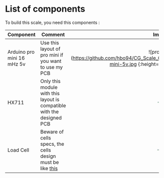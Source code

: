 # List of components 

To build this scale, you need this components :

| Component                  | Comment                                                      |                            Image                             | Links                                                        |
| -------------------------- | ------------------------------------------------------------ | :----------------------------------------------------------: | :----------------------------------------------------------- |
| Arduino pro mini 16 mHz 5v | Use this layout of pro mini if you want to use my PCB        |![pro mini](https://github.com/hbo94/CG_Scale_Olkal_SG_Mod2/blob/main/Images/pro-mini-5v.jpg {:height="50%" width="50%"}) | [Lextronic](https://www.lextronic.fr/pro-mini-5v-16-mhz-dev-11113-3176.html) |
| HX711                      | Only this module with this layout is compatible with the designed PCB | <img src="https://ae01.alicdn.com/kf/H0e614d381c424253a9975efc1ae3ee82u/Module-capteur-de-pesage-de-Conversion-A-D-24-bits-double-canal-avec-blindage-m-tallique.jpg_Q90.jpg_.webp" alt="HX711" style="zoom:25%;" /> | [Aliexpress](https://fr.aliexpress.com/item/32887817503.html?spm=a2g0s.9042311.0.0.29fb6c37h6HlYk) |
| Load Cell                  | Beware of cells specs, the cells design must be like [this](https://github.com/adesandr/CG_Scale_OlkalBreakout/blob/master/Documentation/YZC-133_load_cell_info.pdf) | <img src="https://ae01.alicdn.com/kf/Hec7b344c21c64ff189b02f82d44fd44aP/Capteur-de-poids-pond-ration-capteur-de-pression-jauge-de-contrainte-pi-zo-lectrique-capteur-de.jpg_640x640.jpg" alt="LoadCell" style="zoom:25%;" /> | [Aliexpress](https://fr.aliexpress.com/item/32763073298.html?spm=a2g0s.9042311.0.0.29fb6c37h6HlYk) |
